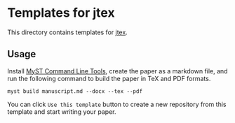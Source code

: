 # Templates for jtex

This directory contains templates for [jtex](https://myst-tools.org/docs/jtex).

## Usage

Install [MyST Command Line Tools](https://myst-tools.org/docs/mystjs/quickstart), create the paper as a markdown file,
and run the following command to build the paper in TeX and PDF formats.
```shell
myst build manuscript.md --docx --tex --pdf
```

You can click `Use this template` button to create a new repository from this template and start writing your paper.
